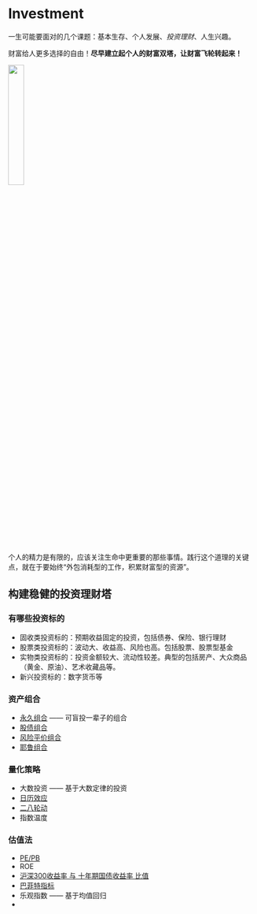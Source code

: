 # Investment

一生可能要面对的几个课题：基本生存、个人发展、*投资理财*、人生兴趣。

财富给人更多选择的自由！**尽早建立起个人的财富双塔，让财富飞轮转起来！**

<img src="https://static001.geekbang.org/resource/image/d5/b3/d5b3e6ea17c28dac35cb42d2ce068eb3.png?wh=1528x1260" width="25%" />

个人的精力是有限的，应该关注生命中更重要的那些事情。践行这个道理的关键点，就在于要始终“外包消耗型的工作，积累财富型的资源”。

## 构建稳健的投资理财塔

### 有哪些投资标的

- 固收类投资标的：预期收益固定的投资，包括债券、保险、银行理财
- 股票类投资标的：波动大、收益高、风险也高。包括股票、股票型基金
- 实物类投资标的：投资金额较大、流动性较差。典型的包括房产、大众商品（黄金、原油）、艺术收藏品等。
- 新兴投资标的：数字货币等

### 资产组合

- [永久组合](./portfolio-01.md) —— 可盲投一辈子的组合
- [股债组合](./portfolio-02.md)
- [风险平价组合](./portfolio-03.md)
- [耶鲁组合](./portfolio-04.md)

### 量化策略

- 大数投资 —— 基于大数定律的投资
- [日历效应](./calendar-strrategy.ipynb)
- [二八轮动](./rotation-strategy.ipynb)
- 指数温度

### 估值法

- [PE/PB](http://value500.com/PE.asp)
- ROE
- [沪深300收益率 与 十年期国债收益率 比值](http://www.dashiyetouzi.com/tools/compare/hs300_10gz_pro.php)
- [巴菲特指标](https://www.gurufocus.cn/indicator/global_market_valuation/CHN)
- 乐观指数 —— 基于均值回归
- 

